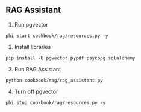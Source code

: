## RAG Assistant

1. Run pgvector

```shell
phi start cookbook/rag/resources.py -y
```

2. Install libraries

```shell
pip install -U pgvector pypdf psycopg sqlalchemy
```

3. Run RAG Assistant

```shell
python cookbook/rag/rag_assistant.py
```

4. Turn off pgvector

```shell
phi stop cookbook/rag/resources.py -y
```
